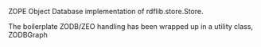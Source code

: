 ZOPE Object Database implementation of rdflib.store.Store.

The boilerplate ZODB/ZEO handling has been wrapped up in a utility class, ZODBGraph
